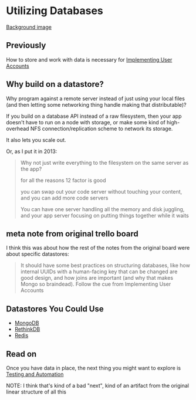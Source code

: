 # Utilizing Databases

[Background image](https://trello-backgrounds.s3.amazonaws.com/51901b73c30c061842001c4b/04d519a1f36ff9e144a58ad8a08ea082/db.jpg)

## Previously

How to store and work with data is necessary for [Implementing User Accounts](rt4ha-04jzn-wm9m5-6q6kc-sqfcm)

## Why build on a datastore?

Why program against a remote server instead of just using your local files (and then letting some networking thing handle making that distributable)?

If you build on a database API instead of a raw filesystem, then your app doesn't have to run on a node with storage, or make some kind of high-overhead NFS connection/replication scheme to network its storage.

It also lets you scale out.

Or, as I put it in 2013:

> Why not just write everything to the filesystem on the same server as the app?
>
> for all the reasons 12 factor is good
>
> you can swap out your code server without touching your content, and you can add more code servers
>
> You can have one server handling all the memory and disk juggling, and your app server focusing on putting things together while it waits

## meta note from original trello board

I think this was about how the rest of the notes from the original board were about specific datastores:

> It should have some best practices on structuring databases, like how internal UUIDs with a human-facing key that can be changed are good design, and how joins are important (and why that makes Mongo so braindead). Follow the cue from Implementing User Accounts

## Datastores You Could Use

- [MongoDB](gfe6n-w944c-c3ayh-cw75e-5vhgk)
- [RethinkDB](x04q3-rgttk-cda6n-ew06f-ym1gf)
- [Redis](epafg-z2wb4-g691h-gjtdp-fe3cw)

## Read on

Once you have data in place, the next thing you might want to explore is [Testing and Automation](m9xxz-5df52-8mbjp-th6pz-sw7m5)

NOTE: I think that's kind of a bad "next", kind of an artifact from the original linear structure of all this
